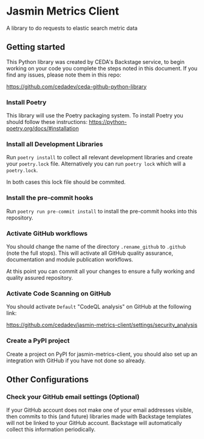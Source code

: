 # Jasmin Metrics Client

A library to do requests to elastic search metric data

## Getting started

This Python library was created by CEDA's Backstage service, to begin working on your code you complete 
the steps noted in this document. If you find any issues, please note them in this repo:

https://github.com/cedadev/ceda-github-python-library

### Install Poetry

This library will use the Poetry packaging system. To install Poetry you should follow these 
instructions: https://python-poetry.org/docs/#installation

### Install all Development Libraries

Run `poetry install` to collect all relevant development libraries and create your `poetry.lock` file. 
Alternatively you can run `poetry lock` which will a `poetry.lock`.

In both cases this lock file should be commited.

### Install the pre-commit hooks

Run `poetry run pre-commit install` to install the pre-commit hooks into this repository.

### Activate GitHub workflows

You should change the name of the directory `.rename_github` to `.github` (note the full stops). 
This will activate all GitHub quality assurance, documentation and module publication workflows. 

At this point you can commit all your changes to ensure a fully working and quality assured repository.

### Activate Code Scanning on GitHub

You should activate `Default` "CodeQL analysis" on GitHub at the following link:

https://github.com/cedadev/jasmin-metrics-client/settings/security_analysis

### Create a PyPI project

Create a project on PyPI for jasmin-metrics-client, you should also set up an integration with GitHub 
if you have not done so already.

## Other Configurations

### Check your GitHub email settings (Optional)

If your GitHub account does not make one of your email addresses visible, then commits to this
(and future) libraries made with Backstage templates will not be linked to your GitHub account. 
Backstage will automatically collect this information periodically.